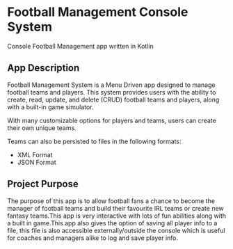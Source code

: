 # Football Management Console System

Console Football Management app written in Kotlin

## App Description
Football Management System is a Menu Driven app designed to manage football teams and players. This system provides users with the ability to create, read, update, and delete (CRUD) football teams and players, along with a built-in game simulator.

With many customizable options for players and teams, users can create their own unique teams. 

Teams can also be persisted to files in the following formats:
   - XML Format
   - JSON Format

 ## Project Purpose 
 The purpose of this app is to allow football fans a chance to become the manager of football teams and build their favourite IRL teams or create new fantasy teams.This app is very 
 interactive with lots of fun abilities along with a built in game.This app also gives the option of saving all player info to a file, this file is also accessible externally/outside the console  which is useful for coaches and managers alike to log and save player info.
 
